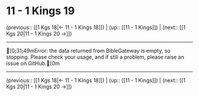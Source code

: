 # 11 - 1 Kings 19

(previous:: [[1 Kgs 18|← 11 - 1 Kings 18]]) | (up:: [[11 - 1 Kings]]) | (next:: [[1 Kgs 20|11 - 1 Kings 20 →]])

***
[0;31;49mError: the data returned from BibleGateway is empty, so stopping. Please check your usage, and if still a problem, please raise an issue on GitHub.[0m

***

(previous:: [[1 Kgs 18|← 11 - 1 Kings 18]]) | (up:: [[11 - 1 Kings]]) | (next:: [[1 Kgs 20|11 - 1 Kings 20 →]])
